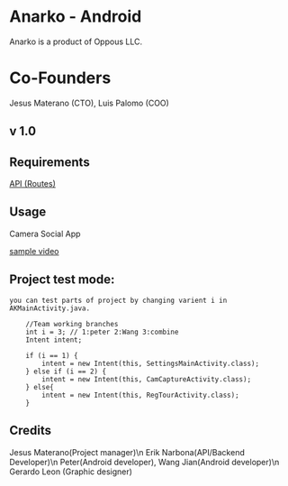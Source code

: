 **Anarko - Android**
===========

Anarko is a product of Oppous LLC.

Co-Founders
===========
Jesus Materano (CTO), Luis Palomo (COO)

v 1.0
----

Requirements
----------
[API (Routes)](https://docs.google.com/spreadsheets/d/1edcjmmeLUGbPtrsQhwCaC0lhP3a75RURcXR0ER37oKA/edit?usp=sharing)


Usage
----------
Camera Social App

[sample video](https://drive.google.com/file/d/0B1xsQKNLPt2HUkEzMjJscWhSdDA/view)


    
Project test mode:
------------------
    you can test parts of project by changing varient i in AKMainActivity.java.

        //Team working branches
        int i = 3; // 1:peter 2:Wang 3:combine
        Intent intent;

        if (i == 1) {
            intent = new Intent(this, SettingsMainActivity.class);
        } else if (i == 2) {
			intent = new Intent(this, CamCaptureActivity.class);
		} else{
            intent = new Intent(this, RegTourActivity.class);
        }

Credits
--------
Jesus Materano(Project manager)\n
Erik Narbona(API/Backend Developer)\n
Peter(Android developer), Wang Jian(Android developer)\n
Gerardo Leon (Graphic designer)


